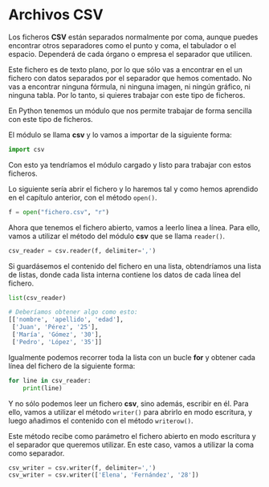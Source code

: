 # Archivos CSV

Los ficheros __CSV__ están separados normalmente por coma, aunque puedes encontrar otros separadores como el punto y coma, el tabulador o el espacio. Dependerá de cada órgano o empresa el separador que utilicen.

Este fichero es de texto plano, por lo que sólo vas a encontrar en el un fichero con datos separados por el separador que hemos comentado. No vas a encontrar ninguna fórmula, ni ninguna imagen, ni ningún gráfico, ni ninguna tabla. Por lo tanto, si quieres trabajar con este tipo de ficheros.

En Python tenemos un módulo que nos permite trabajar de forma sencilla con este tipo de ficheros.

El módulo se llama __csv__ y lo vamos a importar de la siguiente forma:

```Python
import csv
```

Con esto ya tendríamos el módulo cargado y listo para trabajar con estos ficheros.

Lo siguiente sería abrir el fichero y lo haremos tal y como hemos aprendido en el capítulo anterior, con el método ```open()```.

```Python
f = open("fichero.csv", "r")
```

Ahora que tenemos el fichero abierto, vamos a leerlo línea a línea. Para ello, vamos a utilizar el método del módulo __csv__ que se llama ```reader()```.

```Python
csv_reader = csv.reader(f, delimiter=',')
```

Si guardásemos el contenido del fichero en una lista, obtendríamos una lista de listas, donde cada lista interna contiene los datos de cada línea del fichero.

```Python
list(csv_reader)

# Deberíamos obtener algo como esto:
[['nombre', 'apellido', 'edad'],
 ['Juan', 'Pérez', '25'],
 ['María', 'Gómez', '30'],
 ['Pedro', 'López', '35']]
```

Igualmente podemos recorrer toda  la lista con un bucle __for__ y obtener cada línea del fichero de la siguiente forma:

```Python
for line in csv_reader:
    print(line)
```

Y no sólo podemos leer un fichero __csv__, sino además, escribir en él.  Para ello, vamos a utilizar el método ```writer()``` para abrirlo en modo escritura, y luego añadimos el contenido con el método ```writerow()```.

Este método recibe como parámetro el fichero abierto en modo escritura y el separador que queremos utilizar. En este caso, vamos a utilizar la coma como separador.

```Python
csv_writer = csv.writer(f, delimiter=',')
csv_writer = csv.writer(['Elena', 'Fernández', '28'])
```